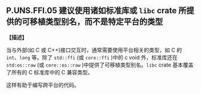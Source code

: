 ## P.UNS.FFI.05 建议使用诸如标准库或 `libc` crate 所提供的可移植类型别名，而不是特定平台的类型

**【描述】**

当与外部(如 C 或 C++)接口交互时，通常需要使用平台相关的类型，如 C 的 `int`、`long` 等。除了 `std::ffi` (或 `core::ffi` )中的 c void 外，标准库还在 `std:os::raw` (或 `core::os::raw` )中提供了可移植类型别名。`libc` crate 基本覆盖了所有的 C 标准库中的 C 兼容类型。

这样有助于编写跨平台的代码。
